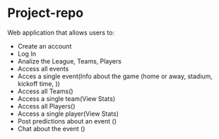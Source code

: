 # Project-repo

Web application that allows users to:
* Create an account
* Log In
* Analize the League, Teams, Players
* Access all events
* Acces a single event(Info about the game (home or away, stadium, kickoff time, ))
* Access all Teams()
* Access a single team(View Stats)
* Access all Players()
* Access a single player(View Stats)
* Post predictions about an event ()
* Chat about the event () 
